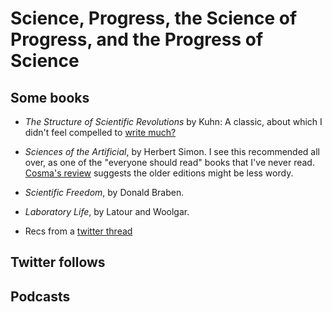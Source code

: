 # Science, Progress, the Science of Progress, and the Progress of Science

## Some books

* _The Structure of Scientific Revolutions_ by Kuhn: A classic, about which I didn't feel 
  compelled to [write much?](https://craigcitro.org/books#the-structure-of-scientific-revolutions-by-thomas-s-kuhn-4-5)

* _Sciences of the Artificial_, by Herbert Simon. I see this recommended all
  over, as one of the "everyone should read" books that I've never read.
  [Cosma's review](http://bactra.org/notebooks/simon.html) suggests the older
  editions might be less wordy.

* _Scientific Freedom_, by Donald Braben.

* _Laboratory Life_, by Latour and Woolgar.

* Recs from a [twitter thread](https://mobile.twitter.com/michael_nielsen/status/1349750282972905472)

## Twitter follows

## Podcasts

